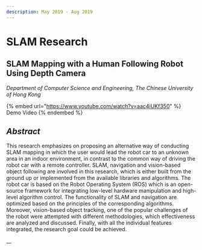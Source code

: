 ```yaml
---
description: May 2019 - Aug 2019
---
```


# SLAM Research

## SLAM Mapping with a Human Following Robot Using Depth Camera

_Department of Computer Science and Engineering, The Chinese University of Hong Kong_

{% embed url="https://www.youtube.com/watch?v=aac4iUKf350" %}
Demo Video
{% endembed %}

## _Abstract_

This research emphasizes on proposing an alternative way of conducting SLAM mapping in which the user would lead the robot car to an unknown area in an indoor environment, in contrast to the common way of driving the robot car with a remote controller. SLAM, navigation and vision-based object following are involved in this research, which is either built from the ground up or implemented from the available libraries and algorithms. The robot car is based on the Robot Operating System (ROS) which is an open-source framework for integrating low-level hardware manipulation and high-level algorithm control. The functionality of SLAM and navigation are optimized based on the principles of the corresponding algorithms. Moreover, vision-based object tracking, one of the popular challenges of the robot were attempted with different methodologies, which effectiveness are analyzed and discussed. Finally, with all the individual features integrated, the research goal could be achieved.

__
